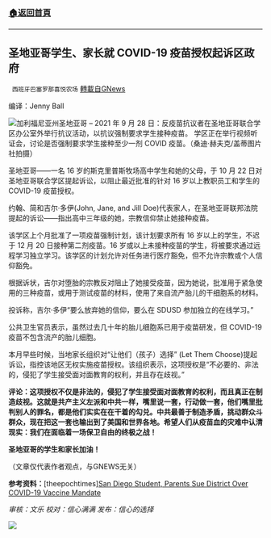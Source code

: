 ###  [:house:返回首頁](https://github.com/ourhimalayas/txt)
---


## 圣地亚哥学生、家长就 COVID-19 疫苗授权起诉区政府
` 西班牙巴塞罗那喜悦农场` [轉載自GNews](https://gnews.org/zh-hans/1618549/)

编译：Jenny Ball

![](https://assets.gnews.org/wp-content/uploads/2021/10/San-Diego-Vaccine-Protest-1200x800-700x420-1.jpg)加利福尼亚州圣地亚哥 – 2021 年 9 月 28 日：反疫苗抗议者在圣地亚哥联合学区办公室外举行抗议活动，以抗议强制要求学生接种疫苗。 学区正在举行视频听证会，讨论是否强制要求学生接种至少一剂 COVID 疫苗。（桑迪·赫夫克/盖蒂图片社拍摄）

圣地亚哥——一名 16 岁的斯克里普斯牧场高中学生和她的父母，于 10 月 22 日对圣地亚哥联合学区提起诉讼，以阻止最近批准的针对 16 岁以上教职员工和学生的 COVID-19 疫苗授权。

约翰、简和吉尔·多伊(John, Jane, and Jill Doe)代表家人，在圣地亚哥联邦法院提起的诉讼——指出高中三年级的她，宗教信仰禁止她接种疫苗。

该学区上个月批准了一项疫苗强制计划，该计划要求所有 16 岁以上的学生，不迟于 12 月 20 日接种第二剂疫苗。16 岁或以上未接种疫苗的学生，将被要求通过远程学习独立学习。该学区的计划允许对任务进行医疗豁免，但不允许宗教或个人信仰豁免。

根据诉状，吉尔对堕胎的宗教反对阻止了她接受疫苗，因为她说，批准用于紧急使用的三种疫苗，或用于测试疫苗的材料，使用了来自流产胎儿的干细胞系的材料。

投诉称，吉尔·多伊“要么放弃她的信仰，要么在 SDUSD 参加独立的在线学习。”

公共卫生官员表示，虽然过去几十年的胎儿细胞系已用于疫苗研发，但 COVID-19 疫苗不包含流产的胎儿细胞。

本月早些时候，当地家长组织对“让他们（孩子）选择” (Let Them Choose)提起诉讼，指控该地区无权实施疫苗授权。该组织表示，这项授权是“不必要的、非法的，侵犯了学生接受面对面教育的权利，并且存在歧视。”

**评论：这项授权不仅是非法的，侵犯了学生接受面对面教育的权利，而且真正在制造歧视。这就是共产主义左派和中共一样，嘴里说一套，行动做一套，他们嘴里批判别人的罪名，都是他们实实在在干着的勾兑。中共最善于制造矛盾，挑动群众斗群众，现在把这一套也输出到了美国和世界各地。希望人们从疫苗血的灾难中认清现实：我们在面临着一场保卫自由的终极之战！**

**圣地亚哥的学生和家长加油！**

（文章仅代表作者观点，与GNEWS无关）

**参考资料：**[theepochtimes][San Diego Student, Parents Sue District Over COVID-19 Vaccine Mandate](https://www.theepochtimes.com/san-diego-student-parents-sue-district-over-covid-19-vaccine-mandate_4066334.html?utm_source=CCPVirusNewsletter&amp;utm_medium=email&amp;utm_campaign=2021-10-25)

*审核：文乐
校对：信心满满
发布：信心的选择*

![](https://assets.gnews.org/wp-content/uploads/2021/10/GNEWS_CH.-1-3-1.jpeg)
